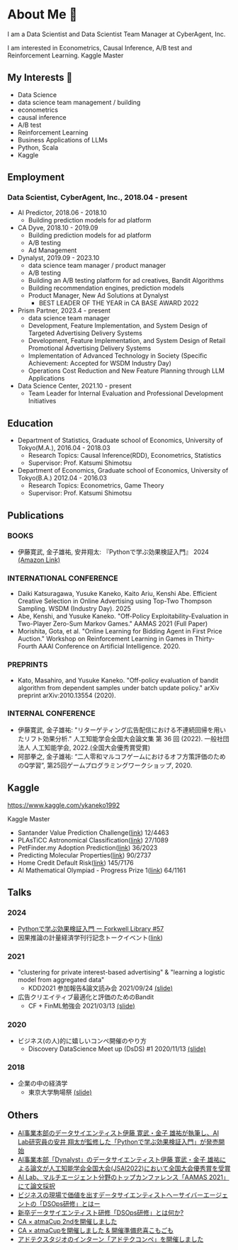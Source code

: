 # About Me 👋
I am a Data Scientist and Data Scientist Team Manager at CyberAgent, Inc.

I am interested in Econometrics, Causal Inference, A/B test and Reinforcement Learning.
Kaggle Master

## My Interests 🔭
* Data Science
* data science team management / building
* econometrics
* causal inference
* A/B test
* Reinforcement Learning
* Business Applications of LLMs
* Python, Scala
* Kaggle

## Employment
### Data Scientist, CyberAgent, Inc., 2018.04 - present

* AI Predictor, 2018.06 - 2018.10
  * Building prediction models for ad platform
* CA Dyve, 2018.10 - 2019.09
  * Building prediction models for ad platform
  * A/B testing
  * Ad Management
* Dynalyst, 2019.09 - 2023.10
  * data science team manager / product manager
  * A/B testing
  * Building an A/B testing platform for ad creatives,  Bandit Algorithms
  * Building recommendation engines, prediction models
  * Product Manager, New Ad Solutions at Dynalyst
    * BEST LEADER OF THE YEAR in CA BASE AWARD 2022  
* Prism Partner, 2023.4 - present
  * data science team manager
  * Development, Feature Implementation, and System Design of Targeted Advertising Delivery Systems
  * Development, Feature Implementation, and System Design of Retail Promotional Advertising Delivery Systems
  * Implementation of Advanced Technology in Society (Specific Achievement: Accepted for WSDM Industry Day)
  * Operations Cost Reduction and New Feature Planning through LLM Applications
* Data Science Center, 2021.10 - present
  * Team Leader for Internal Evaluation and Professional Development Initiatives

## Education
* Department of Statistics, Graduate school of Economics, University of Tokyo(M.A.), 2016.04 - 2018.03
  * Research Topics: Causal Inference(RDD), Econometrics, Statistics
  * Supervisor: Prof. Katsumi Shimotsu
* Department of Economics, Graduate school of Economics, University of Tokyo(B.A.) 2012.04 - 2016.03
  * Research Topics: Econometrics, Game Theory
  * Supervisor: Prof. Katsumi Shimotsu

## Publications
### BOOKS
* 伊藤寛武, 金子雄祐, 安井翔太: 『Pythonで学ぶ効果検証入門』 2024 [(Amazon Link)](https://www.amazon.co.jp/Python%E3%81%A7%E5%AD%A6%E3%81%B6%E5%8A%B9%E6%9E%9C%E6%A4%9C%E8%A8%BC%E5%85%A5%E9%96%80-%E5%AE%89%E4%BA%95-%E7%BF%94%E5%A4%AA/dp/427423116X)

### INTERNATIONAL CONFERENCE
* Daiki Katsuragawa, Yusuke Kaneko, Kaito Ariu, Kenshi Abe. Efficient Creative Selection in Online Advertising using Top-Two Thompson Sampling. WSDM (Industry Day). 2025
* Abe, Kenshi, and Yusuke Kaneko. "Off-Policy Exploitability-Evaluation in Two-Player Zero-Sum Markov Games." AAMAS 2021 (Full Paper)
* Morishita, Gota, et al. "Online Learning for Bidding Agent in First Price Auction." Workshop on Reinforcement Learning in Games in Thirty-Fourth AAAI Conference on Artificial Intelligence. 2020.

### PREPRINTS
* Kato, Masahiro, and Yusuke Kaneko. "Off-policy evaluation of bandit algorithm from dependent samples under batch update policy." arXiv preprint arXiv:2010.13554 (2020).

### INTERNAL CONFERENCE
* 伊藤寛武, 金子雄祐: "リターゲティング広告配信における不連続回帰を用いたリフト効果分析." 人工知能学会全国大会論文集 第 36 回 (2022). 一般社団法人 人工知能学会, 2022.(全国大会優秀賞受賞)
* 阿部拳之, 金子雄祐: “二人零和マルコフゲームにおけるオフ方策評価のためのQ学習”, 第25回ゲームプログラミングワークショップ, 2020.

## Kaggle
https://www.kaggle.com/ykaneko1992

Kaggle Master

* Santander Value Prediction Challenge([link](https://www.kaggle.com/competitions/santander-value-prediction-challenge)) 12/4463
* PLAsTiCC Astronomical Classification([link](https://www.kaggle.com/competitions/PLAsTiCC-2018)) 27/1089
* PetFinder.my Adoption Prediction([link](https://www.kaggle.com/competitions/petfinder-adoption-prediction)) 36/2023
* Predicting Molecular Properties([link](https://www.kaggle.com/competitions/champs-scalar-coupling)) 90/2737
* Home Credit Default Risk([link](https://www.kaggle.com/competitions/home-credit-default-risk)) 145/7176
* AI Mathematical Olympiad - Progress Prize 1([link](https://www.kaggle.com/competitions/ai-mathematical-olympiad-prize)) 64/1161

## Talks
### 2024

* [Pythonで学ぶ効果検証入門 ー Forkwell Library #57](https://forkwell.connpass.com/event/323515/)
* 因果推論の計量経済学刊行記念トークイベント([link](https://x.com/keisemi/status/1839081196250345483))

### 2021
* "clustering for private interest-based advertising" & "learning a logistic model from aggregated data"
  * KDD2021 参加報告&論文読み会 2021/09/24 [(slide)](https://speakerdeck.com/ykaneko1992/kdd-2021-du-mihui-clustering-for-private-interest-based-advertising-and-learning-a-logistic-model-from-aggregated-data)
* 広告クリエイティブ最適化と評価のためのBandit
  * CF + FinML勉強会  2021/03/13 [(slide)](https://speakerdeck.com/ykaneko1992/guang-gao-kurieiteihuzui-shi-hua-toping-jia-falsetamefalsebandit)

### 2020
* ビジネス(の人)的に嬉しいコンペ開催のやり方
  * Discovery DataScience Meet up (DsDS) #1 2020/11/13 [(slide)](https://speakerdeck.com/ykaneko1992/bizinesu-falseren-de-nixi-siikonpekai-cui-falseyarifang)

### 2018
* 企業の中の経済学
  * 東京大学駒場祭 [(slide)](https://speakerdeck.com/ykaneko1992/qi-ye-nozhong-nojing-ji-xue)

## Others

* [AI事業本部のデータサイエンティスト伊藤 寛武・金子 雄祐が執筆し、AI Lab研究員の安井 翔太が監修した「Pythonで学ぶ効果検証入門」が発売開始](https://www.cyberagent.co.jp/techinfo/news/detail/id=30264)
* [AI事業本部「Dynalyst」のデータサイエンティスト伊藤 寛武・金子 雄祐による論文が人工知能学会全国大会(JSAI2022)において全国大会優秀賞を受賞](https://www.cyberagent.co.jp/techinfo/news/detail/id=28203)
* [AI Lab、マルチエージェント分野のトップカンファレンス「AAMAS 2021」にて論文採択](https://www.cyberagent.co.jp/news/detail/id=25642)
* [ビジネスの現場で価値を出すデータサイエンティストへーサイバーエージェントの「DSOps研修」とはー](https://www.cyberagent.co.jp/way/list/detail/id=27366)
* [新卒データサイエンティスト研修「DSOps研修」とは何か?](https://developers.cyberagent.co.jp/blog/archives/34628/)
* [CA × atmaCup 2ndを開催しました](https://developers.cyberagent.co.jp/blog/archives/28220/)
* [CA × atmaCupを開催しました & 開催準備悲喜こもごも](https://developers.cyberagent.co.jp/blog/archives/24684/)
* [アドテクスタジオのインターン「アドテクコンペ」を開催しました](https://developers.cyberagent.co.jp/blog/archives/18636/)


<!--
**ykaneko1992/ykaneko1992** is a ✨ _special_ ✨ repository because its `README.md` (this file) appears on your GitHub profile.

Here are some ideas to get you started:

- 🔭 I’m currently working on ...
- 🌱 I’m currently learning ...
- 👯 I’m looking to collaborate on ...
- 🤔 I’m looking for help with ...
- 💬 Ask me about ...
- 📫 How to reach me: ...
- 😄 Pronouns: ...
- ⚡ Fun fact: ...
-->
